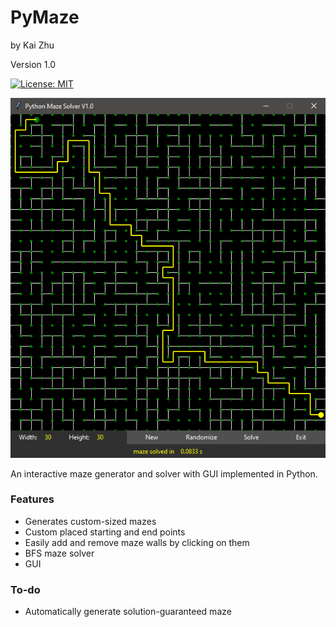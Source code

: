 # PyMaze #
by Kai Zhu

Version 1.0

[![License: MIT](https://img.shields.io/badge/License-MIT-yellow.svg)](https://opensource.org/licenses/MIT)

![picture](scr.png)

An interactive maze generator and solver with GUI implemented in Python.

### Features ###

* Generates custom-sized mazes
* Custom placed starting and end points
* Easily add and remove maze walls by clicking on them
* BFS maze solver
* GUI

### To-do ###

* Automatically generate solution-guaranteed maze

